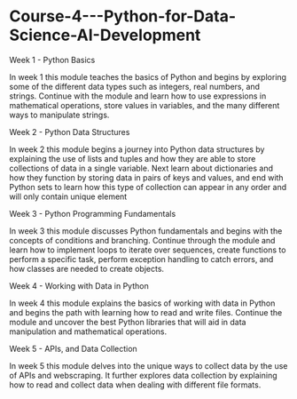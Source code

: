 # Course-4---Python-for-Data-Science-AI-Development

Week 1 - Python Basics

In week 1 this module teaches the basics of Python and begins by exploring some of the different data types such as integers, real numbers, and strings. Continue with the module and learn how to use expressions in mathematical operations, store values in variables, and the many different ways to manipulate strings.

Week 2 - Python Data Structures

In week 2 this module begins a journey into Python data structures by explaining the use of lists and tuples and how they are able to store collections of data in a single variable. Next learn about dictionaries and how they function by storing data in pairs of keys and values, and end with Python sets to learn how this type of collection can appear in any order and will only contain unique element

Week 3 - Python Programming Fundamentals

In week 3 this module discusses Python fundamentals and begins with the concepts of conditions and branching. Continue through the module and learn how to implement loops to iterate over sequences, create functions to perform a specific task, perform exception handling to catch errors, and how classes are needed to create objects.

Week 4 - Working with Data in Python

In week 4 this module explains the basics of working with data in Python and begins the path with learning how to read and write files. Continue the module and uncover the best Python libraries that will aid in data manipulation and mathematical operations.

Week 5 - APIs, and Data Collection

In week 5 this module delves into the unique ways to collect data by the use of APIs and webscraping. It further explores data collection by explaining how to read and collect data when dealing with different file formats.
